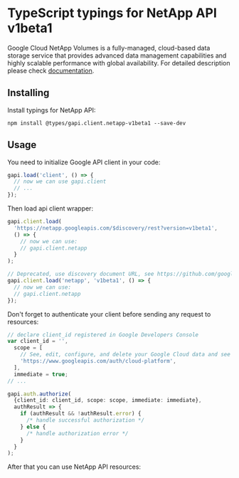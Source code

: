 # TypeScript typings for NetApp API v1beta1

Google Cloud NetApp Volumes is a fully-managed, cloud-based data storage service that provides advanced data management capabilities and highly scalable performance with global availability.
For detailed description please check [documentation](https://cloud.google.com/netapp/).

## Installing

Install typings for NetApp API:

```
npm install @types/gapi.client.netapp-v1beta1 --save-dev
```

## Usage

You need to initialize Google API client in your code:

```typescript
gapi.load('client', () => {
  // now we can use gapi.client
  // ...
});
```

Then load api client wrapper:

```typescript
gapi.client.load(
  'https://netapp.googleapis.com/$discovery/rest?version=v1beta1',
  () => {
    // now we can use:
    // gapi.client.netapp
  }
);
```

```typescript
// Deprecated, use discovery document URL, see https://github.com/google/google-api-javascript-client/blob/master/docs/reference.md#----gapiclientloadname----version----callback--
gapi.client.load('netapp', 'v1beta1', () => {
  // now we can use:
  // gapi.client.netapp
});
```

Don't forget to authenticate your client before sending any request to resources:

```typescript
// declare client_id registered in Google Developers Console
var client_id = '',
  scope = [
    // See, edit, configure, and delete your Google Cloud data and see the email address for your Google Account.
    'https://www.googleapis.com/auth/cloud-platform',
  ],
  immediate = true;
// ...

gapi.auth.authorize(
  {client_id: client_id, scope: scope, immediate: immediate},
  authResult => {
    if (authResult && !authResult.error) {
      /* handle successful authorization */
    } else {
      /* handle authorization error */
    }
  }
);
```

After that you can use NetApp API resources: <!-- TODO: make this work for multiple namespaces -->

```typescript

```
